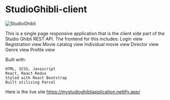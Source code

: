 # StudioGhibli-client
![StudioGhibli](https://user-images.githubusercontent.com/88792549/163686387-08edb1e8-b516-42cc-942b-cbdc241e2269.png)

 This is a single page responsive application that is the client side part of the Studio Ghibli REST API. The frontend for this includes:
  Login view
  Registration view
  Movie catalog view
  Individual movie view
  Director view
  Genre view
  Profile view

  Built with:

    HTML, SCSS, Javascript
    React, React-Redux
    Styled with React Bootstrap
    Built utilizing Parcel
  
  Here is the live site https://mystudioghibliapplication.netlify.app/ 
